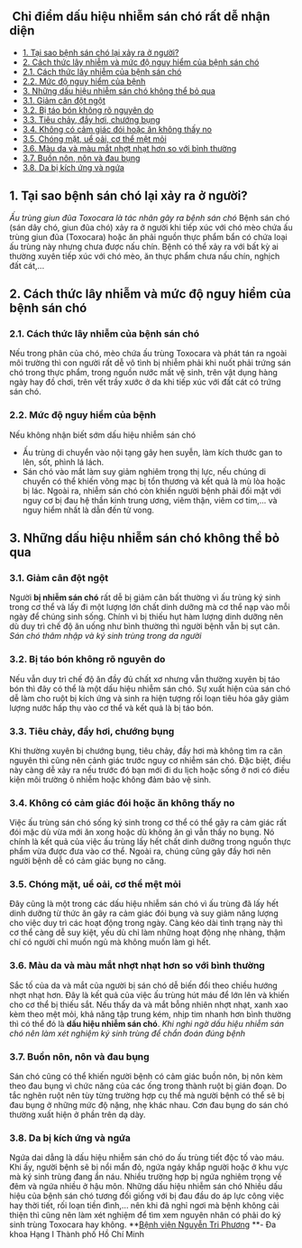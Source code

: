 ## ️ Chỉ điểm dấu hiệu nhiễm sán chó rất dễ nhận diện

  * [1. Tại sao bệnh sán chó lại xảy ra ở người?](https://bvnguyentriphuong.com.vn/benh-truyen-nhiem/chi-diem-dau-hieu-nhiem-san-cho-rat-de-nhan-dien#1-ti-sao-bnh-sn-ch-li-xy-ra-ngi)
  * [2. Cách thức lây nhiễm và mức độ nguy hiểm của bệnh sán chó](https://bvnguyentriphuong.com.vn/benh-truyen-nhiem/chi-diem-dau-hieu-nhiem-san-cho-rat-de-nhan-dien#2-cch-thc-ly-nhim-v-mc-nguy-him-ca-bnh-sn-ch)
  * [2.1. Cách thức lây nhiễm của bệnh sán chó](https://bvnguyentriphuong.com.vn/benh-truyen-nhiem/chi-diem-dau-hieu-nhiem-san-cho-rat-de-nhan-dien#21-cch-thc-ly-nhim-ca-bnh-sn-ch)
  * [2.2. Mức độ nguy hiểm của bệnh](https://bvnguyentriphuong.com.vn/benh-truyen-nhiem/chi-diem-dau-hieu-nhiem-san-cho-rat-de-nhan-dien#22-mc-nguy-him-ca-bnh)
  * [3. Những dấu hiệu nhiễm sán chó không thể bỏ qua](https://bvnguyentriphuong.com.vn/benh-truyen-nhiem/chi-diem-dau-hieu-nhiem-san-cho-rat-de-nhan-dien#3-nhng-du-hiu-nhim-sn-ch-khng-th-b-qua)
  * [3.1. Giảm cân đột ngột](https://bvnguyentriphuong.com.vn/benh-truyen-nhiem/chi-diem-dau-hieu-nhiem-san-cho-rat-de-nhan-dien#31-gim-cn-t-ngt)
  * [3.2. Bị táo bón không rõ nguyên do](https://bvnguyentriphuong.com.vn/benh-truyen-nhiem/chi-diem-dau-hieu-nhiem-san-cho-rat-de-nhan-dien#32-b-to-bn-khng-r-nguyn-do)
  * [3.3. Tiêu chảy, đầy hơi, chướng bụng](https://bvnguyentriphuong.com.vn/benh-truyen-nhiem/chi-diem-dau-hieu-nhiem-san-cho-rat-de-nhan-dien#33-tiu-chy-y-hi-chng-bng)
  * [3.4. Không có cảm giác đói hoặc ăn không thấy no](https://bvnguyentriphuong.com.vn/benh-truyen-nhiem/chi-diem-dau-hieu-nhiem-san-cho-rat-de-nhan-dien#34-khng-c-cm-gic-i-hoc-n-khng-thy-no)
  * [3.5. Chóng mặt, uể oải, cơ thể mệt mỏi](https://bvnguyentriphuong.com.vn/benh-truyen-nhiem/chi-diem-dau-hieu-nhiem-san-cho-rat-de-nhan-dien#35-chng-mt-u-oi-c-th-mt-mi)
  * [3.6. Màu da và màu mắt nhợt nhạt hơn so với bình thường](https://bvnguyentriphuong.com.vn/benh-truyen-nhiem/chi-diem-dau-hieu-nhiem-san-cho-rat-de-nhan-dien#36-mu-da-v-mu-mt-nht-nht-hn-so-vi-bnh-thng)
  * [3.7. Buồn nôn, nôn và đau bụng](https://bvnguyentriphuong.com.vn/benh-truyen-nhiem/chi-diem-dau-hieu-nhiem-san-cho-rat-de-nhan-dien#37-bun-nn-nn-vau-bng)
  * [3.8. Da bị kích ứng và ngứa](https://bvnguyentriphuong.com.vn/benh-truyen-nhiem/chi-diem-dau-hieu-nhiem-san-cho-rat-de-nhan-dien#38-da-b-kch-ng-v-nga)


## **1. Tại sao bệnh sán chó lại xảy ra ở người?**
_Ấu trùng giun đũa Toxocara là tác nhân gây ra bệnh sán chó_
Bệnh sán chó (sán dây chó, giun đũa chó) xảy ra ở người khi tiếp xúc với chó mèo chứa ấu trùng giun đũa (Toxocara) hoặc ăn phải nguồn thực phẩm bẩn có chứa loại ấu trùng này nhưng chưa được nấu chín. Bệnh có thể xảy ra với bất kỳ ai thường xuyên tiếp xúc với chó mèo, ăn thực phẩm chưa nấu chín, nghịch đất cát,...
## **2. Cách thức lây nhiễm và mức độ nguy hiểm của bệnh sán chó**
### **2.1. Cách thức lây nhiễm của bệnh sán chó**
Nếu trong phân của chó, mèo chứa ấu trùng Toxocara và phát tán ra ngoài môi trường thì con người rất dễ vô tình bị nhiễm phải khi nuốt phải trứng sán chó trong thực phẩm, trong nguồn nước mất vệ sinh, trên vật dụng hàng ngày hay đồ chơi, trên vết trầy xước ở da khi tiếp xúc với đất cát có trứng sán chó.
### **2.2. Mức độ nguy hiểm của bệnh**
Nếu không nhận biết sớm dấu hiệu nhiễm sán chó
- Ấu trùng di chuyển vào nội tạng gây hen suyễn, làm kích thước gan to lên, sốt, phình lá lách.
- Sán chó vào mắt làm suy giảm nghiêm trọng thị lực, nếu chúng di chuyển có thể khiến võng mạc bị tổn thương và kết quả là mù lòa hoặc bị lác.
Ngoài ra, nhiễm sán chó còn khiến người bệnh phải đối mặt với nguy cơ bị đau hệ thần kinh trung ương, viêm thận, viêm cơ tim,... và nguy hiểm nhất là dẫn đến tử vong.
## **3. Những dấu hiệu nhiễm sán chó không thể bỏ qua**
### **3.1. Giảm cân đột ngột**
Người **bị nhiễm sán chó** rất dễ bị giảm cân bất thường vì ấu trùng ký sinh trong cơ thể và lấy đi một lượng lớn chất dinh dưỡng mà cơ thể nạp vào mỗi ngày để chúng sinh sống. Chính vì bị thiếu hụt hàm lượng dinh dưỡng nên dù duy trì chế độ ăn uống như bình thường thì người bệnh vẫn bị sụt cân.
_Sán chó thâm nhập và ký sinh trùng trong da người_
### **3.2. Bị táo bón không rõ nguyên do**
Nếu vẫn duy trì chế độ ăn đầy đủ chất xơ nhưng vẫn thường xuyên bị táo bón thì đây có thể là một dấu hiệu nhiễm sán chó. Sự xuất hiện của sán chó dễ làm cho ruột bị kích ứng và sinh ra hiện tượng rối loạn tiêu hóa gây giảm lượng nước hấp thụ vào cơ thể và kết quả là bị táo bón.
### **3.3. Tiêu chảy, đầy hơi, chướng bụng**
Khi thường xuyên bị chướng bụng, tiêu chảy, đầy hơi mà không tìm ra căn nguyên thì cũng nên cảnh giác trước nguy cơ nhiễm sán chó. Đặc biệt, điều này càng dễ xảy ra nếu trước đó bạn mới đi du lịch hoặc sống ở nơi có điều kiện môi trường ô nhiễm hoặc không đảm bảo vệ sinh.
### **3.4. Không có cảm giác đói hoặc ăn không thấy no**
Việc ấu trùng sán chó sống ký sinh trong cơ thể có thể gây ra cảm giác rất đói mặc dù vừa mới ăn xong hoặc dù không ăn gì vẫn thấy no bụng. Nó chính là kết quả của việc ấu trùng lấy hết chất dinh dưỡng trong nguồn thực phẩm vừa được đưa vào cơ thể. Ngoài ra, chúng cũng gây đầy hơi nên người bệnh dễ có cảm giác bụng no căng.
### **3.5. Chóng mặt, uể oải, cơ thể mệt mỏi**
Đây cũng là một trong các dấu hiệu nhiễm sán chó vì ấu trùng đã lấy hết dinh dưỡng từ thức ăn gây ra cảm giác đói bụng và suy giảm năng lượng cho việc duy trì các hoạt động trong ngày. Càng kéo dài tình trạng này thì cơ thể càng dễ suy kiệt, yếu dù chỉ làm những hoạt động nhẹ nhàng, thậm chí có người chỉ muốn ngủ mà không muốn làm gì hết.
### **3.6. Màu da và màu mắt nhợt nhạt hơn so với bình thường**
Sắc tố của da và mắt của người bị sán chó dễ biến đổi theo chiều hướng nhợt nhạt hơn. Đây là kết quả của việc ấu trùng hút máu để lớn lên và khiến cho cơ thể bị thiếu sắt. Nếu thấy da và mắt bỗng nhiên nhợt nhạt, xanh xao kèm theo mệt mỏi, khả năng tập trung kém, nhịp tim nhanh hơn bình thường thì có thể đó là **dấu hiệu nhiễm sán chó**.
_Khi nghi ngờ dấu hiệu nhiễm sán chó nên làm xét nghiệm ký sinh trùng để chẩn đoán đúng bệnh_
### **3.7. Buồn nôn, nôn và đau bụng**
Sán chó cũng có thể khiến người bệnh có cảm giác buồn nôn, bị nôn kèm theo đau bụng vì chức năng của các ống trong thành ruột bị gián đoạn. Do tắc nghẽn ruột nên tùy từng trường hợp cụ thể mà người bệnh có thể sẽ bị đau bụng ở những mức độ nặng, nhẹ khác nhau. Cơn đau bụng do sán chó thường xuất hiện ở phần trên dạ dày.
### **3.8. Da bị kích ứng và ngứa**
Ngứa dai dẳng là dấu hiệu nhiễm sán chó do ấu trùng tiết độc tố vào máu. Khi ấy, người bệnh sẽ bị nổi mẩn đỏ, ngứa ngáy khắp người hoặc ở khu vực mà ký sinh trùng đang ẩn náu. Nhiều trường hợp bị ngứa nghiêm trọng về đêm và ngứa nhiều ở hậu môn. 
Những dấu hiệu nhiễm sán chó
Nhiều dấu hiệu của bệnh sán chó tương đối giống với bị đau đầu do áp lực công việc hay thời tiết, rối loạn tiền đình,... nên khi đã nghỉ ngơi mà bệnh không cải thiện thì cũng nên làm xét nghiệm để tìm xem nguyên nhân có phải do ký sinh trùng Toxocara hay không.
**[Bệnh viện Nguyễn Tri Phương](https://bvnguyentriphuong.com.vn/) **- Đa khoa Hạng I Thành phố Hồ Chí Minh
